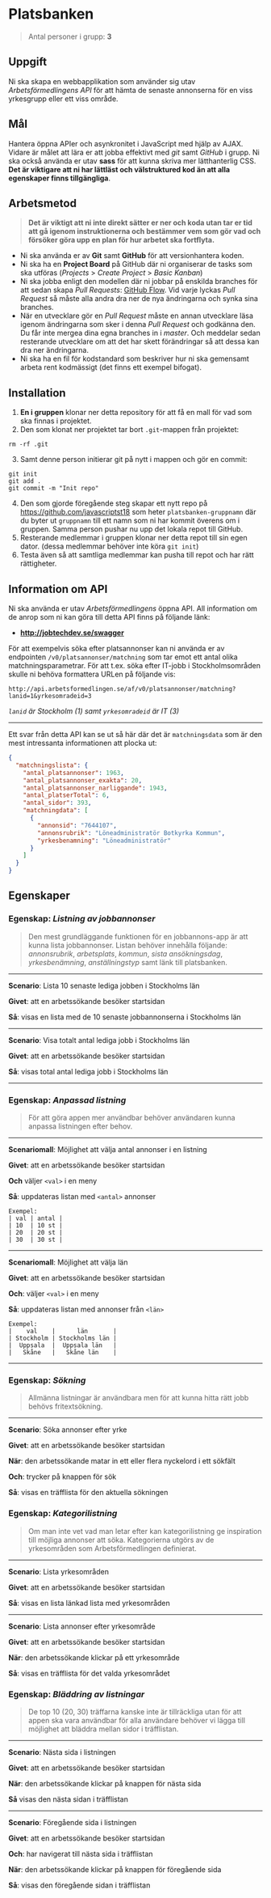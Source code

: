 # Platsbanken

> Antal personer i grupp: **3**

## Uppgift
Ni ska skapa en webbapplikation som använder sig utav _Arbetsförmedlingens API_ för att hämta de senaste annonserna för en viss yrkesgrupp eller ett viss område. 

## Mål
Hantera öppna APIer och asynkronitet i JavaScript med hjälp av AJAX. Vidare är målet att lära er att jobba effektivt med _git_ samt _GitHub_ i grupp. Ni ska också använda er utav **sass** för att kunna skriva mer lätthanterlig CSS. **Det är viktigare att ni har lättläst och välstruktured kod än att alla egenskaper finns tillgängliga**. 

## Arbetsmetod

> **Det är viktigt att ni inte direkt sätter er ner och koda utan tar er tid att gå igenom instruktionerna och bestämmer vem som gör vad och försöker göra upp en plan för hur arbetet ska fortflyta.**

* Ni ska använda er av **Git** samt **GitHub** för att versionhantera koden.
* Ni ska ha en **Project Board** på GitHub där ni organiserar de tasks som ska utföras (_Projects_ > _Create Project_ > _Basic Kanban_)
* Ni ska jobba enligt den modellen där ni jobbar på enskilda branches för att sedan skapa _Pull Requests_: [GitHub Flow](https://guides.github.com/introduction/flow/). Vid varje lyckas _Pull Request_ så måste alla andra dra ner de nya ändringarna och synka sina branches.
* När en utvecklare gör en _Pull Request_ måste en annan utvecklare läsa igenom ändringarna som sker i denna _Pull Request_ och godkänna den. Du får inte mergea dina egna branches in i _master_. Och meddelar sedan resterande utvecklare om att det har skett förändringar så att dessa kan dra ner ändringarna.
* Ni ska ha en fil för kodstandard som beskriver hur ni ska gemensamt arbeta rent kodmässigt (det finns ett exempel bifogat).

## Installation

1. **En i gruppen** klonar ner detta repository för att få en mall för vad som ska finnas i projektet. 
2. Den som klonat ner projektet tar bort `.git`-mappen från projektet:
```
rm -rf .git
```
3. Samt denne person initierar git på nytt i mappen och gör en commit:
```
git init
git add .
git commit -m "Init repo"
```
4. Den som gjorde föregående steg skapar ett nytt repo på https://github.com/javascriptst18 som heter `platsbanken-gruppnamn` där du byter ut `gruppnamn` till ett namn som ni har kommit överens om i gruppen. Samma person pushar nu upp det lokala repot till GitHub.
5. Resterande medlemmar i gruppen klonar ner detta repot till sin egen dator. (dessa medlemmar behöver inte köra `git init`)
6. Testa även så att samtliga medlemmar kan pusha till repot och har rätt rättigheter.

## Information om API

Ni ska använda er utav _Arbetsförmedlingens_ öppna API. All information om de anrop som ni kan göra till detta API finns på följande länk: 

* **http://jobtechdev.se/swagger**

För att exempelvis söka efter platsannonser kan ni använda er av endpointen `/v0/platsannonser/matchning` som tar emot ett antal olika matchningsparametrar. För att t.ex. söka efter IT-jobb i Stockholmsområden skulle ni behöva formattera URLen på följande vis:

```http
http://api.arbetsformedlingen.se/af/v0/platsannonser/matchning?lanid=1&yrkesomradeid=3
```
_`lanid` är Stockholm (1) samt `yrkesomradeid` är IT (3)_

---

Ett svar från detta API kan se ut så här där det är `matchningsdata` som är den mest intressanta informationen att plocka ut:

```json
{
  "matchningslista": {
    "antal_platsannonser": 1963,
    "antal_platsannonser_exakta": 20,
    "antal_platsannonser_narliggande": 1943,
    "antal_platserTotal": 6,
    "antal_sidor": 393,
    "matchningdata": [
      {
        "annonsid": "7644107",
        "annonsrubrik": "Löneadministratör Botkyrka Kommun",
        "yrkesbenamning": "Löneadministratör"
      }
    ]
  }
}
```

## Egenskaper

### Egenskap: _Listning av jobbannonser_

> Den mest grundläggande funktionen för en jobbannons-app
är att kunna lista jobbannonser. Listan behöver innehålla följande: _annonsrubrik_, _arbetsplats_, _kommun_, _sista ansökningsdag_, _yrkesbenämning_, _anställningstyp_ samt länk till platsbanken.

---

**Scenario**: Lista 10 senaste lediga jobben i Stockholms län

**Givet**:  att en arbetssökande besöker startsidan

**Så**: visas en lista med de 10 senaste jobbannonserna i Stockholms län

---

**Scenario**: Visa totalt antal lediga jobb i Stockholms län

**Givet**: att en arbetssökande besöker startsidan

**Så**: visas total antal lediga jobb i Stockholms län

---


### **Egenskap**: _Anpassad listning_
  
> För att göra appen mer användbar behöver användaren kunna anpassa listningen efter behov. 

---

**Scenariomall**: Möjlighet att välja antal annonser i en listning

**Givet**: att en arbetssökande besöker startsidan

**Och** väljer `<val>` i en meny

**Så**: uppdateras listan med `<antal>` annonser

```
Exempel:
| val | antal |
| 10  | 10 st |
| 20  | 20 st |
| 30  | 30 st |
```

---

**Scenariomall**: Möjlighet att välja län 

**Givet**: att en arbetssökande besöker startsidan

**Och**: väljer `<val>` i en meny

**Så**: uppdateras listan med annonser från `<län>`

```
Exempel:
|    val    |      län       |
| Stockholm | Stockholms län |
|  Uppsala  |  Uppsala län   |
|   Skåne   |   Skåne län    |
```

---

### **Egenskap**: _Sökning_
> Allmänna listningar är användbara men för att kunna hitta rätt jobb behövs fritextsökning.

---

**Scenario**: Söka annonser efter yrke

**Givet**: att en arbetssökande besöker startsidan

**När**: den arbetssökande matar in ett eller flera nyckelord i ett sökfält

**Och**: trycker på knappen för sök

**Så**: visas en träfflista för den aktuella sökningen

### **Egenskap**: _Kategorilistning_
> Om man inte vet vad man letar efter kan kategorilistning ge inspiration till möjliga annonser att söka. Kategorierna utgörs av de yrkesområden som Arbetsförmedlingen definierat.

---

**Scenario**: Lista yrkesområden

**Givet**: att en arbetssökande besöker startsidan

**Så**: visas en lista länkad lista med yrkesområden

---

**Scenario**: Lista annonser efter yrkesområde

**Givet**: att en arbetssökande besöker startsidan

**När**: den arbetssökande klickar på ett yrkesområde

**Så**: visas en träfflista för det valda yrkesområdet


### **Egenskap**: _Bläddring av listningar_

>De top 10 (20, 30) träffarna kanske inte är tillräckliga utan för att appen ska vara användbar för alla användare behöver vi lägga till möjlighet att bläddra mellan sidor i träfflistan.

---

**Scenario**: Nästa sida i listningen

**Givet**: att en arbetssökande besöker startsidan

**När**: den arbetssökande klickar på knappen för nästa sida

**Så** visas den nästa sidan i träfflistan

---

**Scenario**: Föregående sida i listningen

**Givet**: att en arbetssökande besöker startsidan

**Och**: har navigerat till nästa sida i träfflistan

**När**: den arbetssökande klickar på knappen för föregående sida

**Så**: visas den föregående sidan i träfflistan
